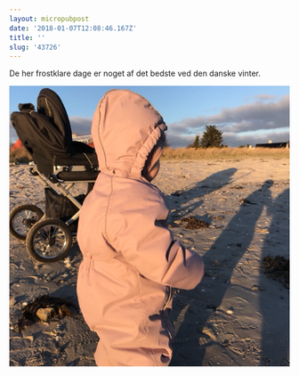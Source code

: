 ```yaml
---
layout: micropubpost
date: '2018-01-07T12:08:46.167Z'
title: ''
slug: '43726'
---
```

De her frostklare dage er noget af det bedste ved den danske vinter. 

![](/assets/IMG_2192.png)
